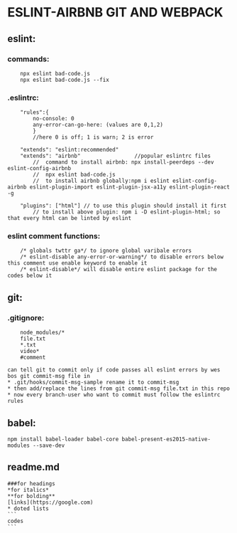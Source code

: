 # ESLINT-AIRBNB GIT AND WEBPACK 

## eslint:

### commands:

```
    npx eslint bad-code.js
    npx eslint bad-code.js --fix
```
    
### .eslintrc:
        
        "rules":{
            no-console: 0
            any-error-can-go-here: (values are 0,1,2)
            }
            //here 0 is off; 1 is warn; 2 is error 

        "extends": "eslint:recommended"
        "extends": "airbnb"                 //popular eslintrc files
            //  command to install airbnb: npx install-peerdeps --dev eslint-config-airbnb
            //  npx eslint bad-code.js
            //  to install airbnb globally:npm i eslint eslint-config-airbnb eslint-plugin-import eslint-plugin-jsx-a11y eslint-plugin-react -g

        "plugins": ["html"] // to use this plugin should install it first
            // to install above plugin: npm i -D eslint-plugin-html; so that every html can be linted by eslint
    
### eslint comment functions:
        /* globals twttr ga*/ to ignore global varibale errors
        /* eslint-disable any-error-or-warning*/ to disable errors below this comment use enable keyword to enable it
        /* eslint-disable*/ will disable entire eslint package for the codes below it

## git:
### .gitignore:
        node_modules/*
        file.txt
        *.txt
        video*
        #comment
    
    can tell git to commit only if code passes all eslint errors by wes bos git commit-msg file in
    * .git/hooks/commit-msg-sample rename it to commit-msg
    * then add/replace the lines from git commit-msg file.txt in this repo
    * now every branch-user who want to commit must follow the eslintrc rules 

## babel:
    npm install babel-loader babel-core babel-present-es2015-native-modules --save-dev

## readme.md
    
    ###for headings
    *for italics*
    **for bolding**
    [links](https://google.com)
    * doted lists
    ```
    codes
    ```